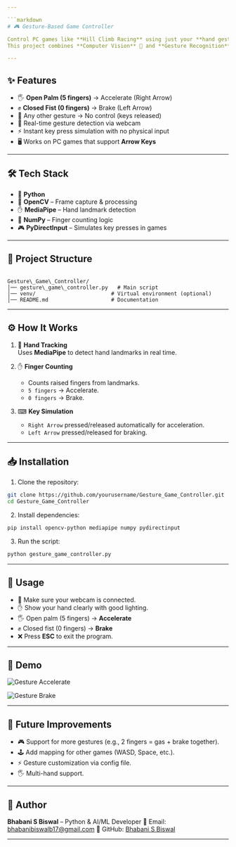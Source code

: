 ```yaml
---

```markdown
# 🎮 Gesture-Based Game Controller

Control PC games like **Hill Climb Racing** using just your **hand gestures** ✋ with the help of a webcam.  
This project combines **Computer Vision** 🧠 and **Gesture Recognition** 📸 to simulate **keyboard arrow keys** for acceleration and braking.

---
```


## ✨ Features

- 🖐 **Open Palm (5 fingers)** → Accelerate (Right Arrow)
- ✊ **Closed Fist (0 fingers)** → Brake (Left Arrow)
- 🙌 Any other gesture → No control (keys released)
- 🎥 Real-time gesture detection via webcam
- ⚡ Instant key press simulation with no physical input
- 🖥 Works on PC games that support **Arrow Keys**

---

## 🛠 Tech Stack

- 🐍 **Python**
- 🎥 **OpenCV** – Frame capture & processing
- ✋ **MediaPipe** – Hand landmark detection
- 🔢 **NumPy** – Finger counting logic
- 🎮 **PyDirectInput** – Simulates key presses in games

---

## 📂 Project Structure

```

Gesture\_Game\_Controller/
│── gesture\_game\_controller.py   # Main script
│── venv/                        # Virtual environment (optional)
│── README.md                    # Documentation

````

---

## ⚙ How It Works

1. 🎥 **Hand Tracking**  
   Uses **MediaPipe** to detect hand landmarks in real time.

2. ✋ **Finger Counting**  
   - Counts raised fingers from landmarks.  
   - `5 fingers` → Accelerate.  
   - `0 fingers` → Brake.  

3. ⌨ **Key Simulation**  
   - `Right Arrow` pressed/released automatically for acceleration.  
   - `Left Arrow` pressed/released for braking.  

---

## 📥 Installation

1. Clone the repository:
```bash
git clone https://github.com/yourusername/Gesture_Game_Controller.git
cd Gesture_Game_Controller
````

2. Install dependencies:

```bash
pip install opencv-python mediapipe numpy pydirectinput
```

3. Run the script:

```bash
python gesture_game_controller.py
```

---

## 🚀 Usage

* 🎥 Make sure your webcam is connected.
* ✋ Show your hand clearly with good lighting.
* 🖐 Open palm (5 fingers) → **Accelerate**
* ✊ Closed fist (0 fingers) → **Brake**
* ❌ Press **ESC** to exit the program.

---

## 📸 Demo

![Gesture Accelerate](https://via.placeholder.com/600x300.png?text=Accelerate+Gesture)

![Gesture Brake](https://via.placeholder.com/600x300.png?text=Brake+Gesture)

---

## 🔮 Future Improvements

* 🎮 Support for more gestures (e.g., 2 fingers = gas + brake together).
* 🕹 Add mapping for other games (WASD, Space, etc.).
* ⚡ Gesture customization via config file.
* 🖐 Multi-hand support.

---

## 👤 Author

**Bhabani S Biswal** – Python & AI/ML Developer
📧 Email: [bhabanibiswalb17@gmail.com](mailto:bhabanibiswalb17@gmail.com)
🔗 GitHub: [Bhabani S Biswal](https://github.com/bhabanisbiswal)

---


